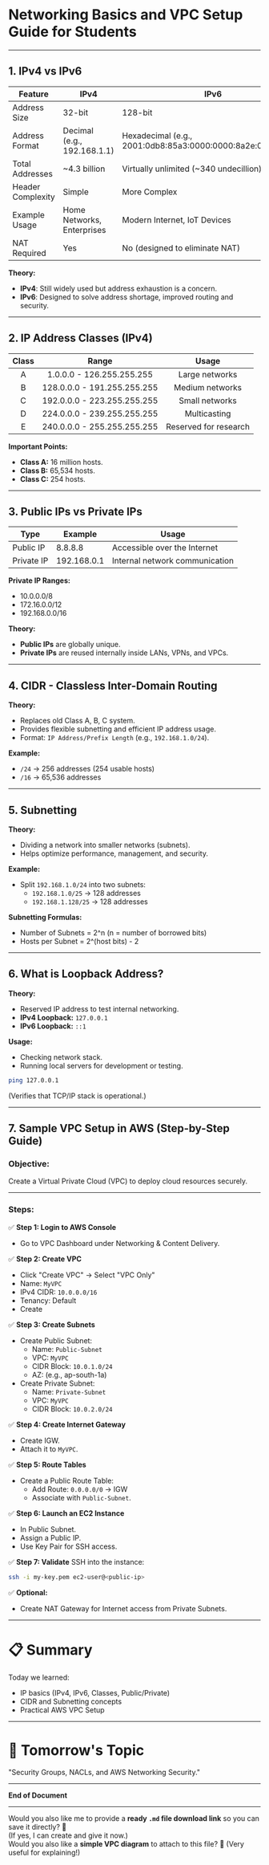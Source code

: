 
# Networking Basics and VPC Setup Guide for Students

---

## 1. IPv4 vs IPv6

| Feature         | IPv4                             | IPv6                                               |
|-----------------|----------------------------------|----------------------------------------------------|
| Address Size    | 32-bit                           | 128-bit                                            |
| Address Format  | Decimal (e.g., 192.168.1.1)       | Hexadecimal (e.g., 2001:0db8:85a3:0000:0000:8a2e:0370:7334) |
| Total Addresses | ~4.3 billion                     | Virtually unlimited (~340 undecillion)             |
| Header Complexity | Simple                        | More Complex                                       |
| Example Usage   | Home Networks, Enterprises       | Modern Internet, IoT Devices                       |
| NAT Required    | Yes                              | No (designed to eliminate NAT)                     |

**Theory:**
- **IPv4**: Still widely used but address exhaustion is a concern.
- **IPv6**: Designed to solve address shortage, improved routing and security.

---

## 2. IP Address Classes (IPv4)

| Class | Range | Usage |
|:-----:|:-----:|:-----:|
| A     | 1.0.0.0 - 126.255.255.255 | Large networks |
| B     | 128.0.0.0 - 191.255.255.255 | Medium networks |
| C     | 192.0.0.0 - 223.255.255.255 | Small networks |
| D     | 224.0.0.0 - 239.255.255.255 | Multicasting |
| E     | 240.0.0.0 - 255.255.255.255 | Reserved for research |

**Important Points:**
- **Class A:** 16 million hosts.
- **Class B:** 65,534 hosts.
- **Class C:** 254 hosts.

---

## 3. Public IPs vs Private IPs

| Type       | Example     | Usage                      |
|------------|-------------|-----------------------------|
| Public IP  | 8.8.8.8     | Accessible over the Internet |
| Private IP | 192.168.0.1 | Internal network communication |

**Private IP Ranges:**
- 10.0.0.0/8
- 172.16.0.0/12
- 192.168.0.0/16

**Theory:**
- **Public IPs** are globally unique.
- **Private IPs** are reused internally inside LANs, VPNs, and VPCs.

---

## 4. CIDR - Classless Inter-Domain Routing

**Theory:**
- Replaces old Class A, B, C system.
- Provides flexible subnetting and efficient IP address usage.
- Format: `IP Address/Prefix Length` (e.g., `192.168.1.0/24`).

**Example:**
- `/24` → 256 addresses (254 usable hosts)
- `/16` → 65,536 addresses

---

## 5. Subnetting

**Theory:**
- Dividing a network into smaller networks (subnets).
- Helps optimize performance, management, and security.

**Example:**
- Split `192.168.1.0/24` into two subnets:
  - `192.168.1.0/25` → 128 addresses
  - `192.168.1.128/25` → 128 addresses

**Subnetting Formulas:**
- Number of Subnets = 2^n (n = number of borrowed bits)
- Hosts per Subnet = 2^(host bits) - 2

---

## 6. What is Loopback Address?

**Theory:**
- Reserved IP address to test internal networking.
- **IPv4 Loopback:** `127.0.0.1`
- **IPv6 Loopback:** `::1`

**Usage:**
- Checking network stack.
- Running local servers for development or testing.

```bash
ping 127.0.0.1
```
(Verifies that TCP/IP stack is operational.)

---

## 7. Sample VPC Setup in AWS (Step-by-Step Guide)

### Objective:
Create a Virtual Private Cloud (VPC) to deploy cloud resources securely.

---

### Steps:

✅ **Step 1: Login to AWS Console**
- Go to VPC Dashboard under Networking & Content Delivery.

✅ **Step 2: Create VPC**
- Click \"Create VPC\" → Select \"VPC Only\"
- Name: `MyVPC`
- IPv4 CIDR: `10.0.0.0/16`
- Tenancy: Default
- Create

✅ **Step 3: Create Subnets**
- Create Public Subnet:
  - Name: `Public-Subnet`
  - VPC: `MyVPC`
  - CIDR Block: `10.0.1.0/24`
  - AZ: (e.g., ap-south-1a)
- Create Private Subnet:
  - Name: `Private-Subnet`
  - VPC: `MyVPC`
  - CIDR Block: `10.0.2.0/24`

✅ **Step 4: Create Internet Gateway**
- Create IGW.
- Attach it to `MyVPC`.

✅ **Step 5: Route Tables**
- Create a Public Route Table:
  - Add Route: `0.0.0.0/0` → IGW
  - Associate with `Public-Subnet`.

✅ **Step 6: Launch an EC2 Instance**
- In Public Subnet.
- Assign a Public IP.
- Use Key Pair for SSH access.

✅ **Step 7: Validate**
SSH into the instance:

```bash
ssh -i my-key.pem ec2-user@<public-ip>
```

✅ **Optional:**
- Create NAT Gateway for Internet access from Private Subnets.

---

# 📋 Summary
Today we learned:
- IP basics (IPv4, IPv6, Classes, Public/Private)
- CIDR and Subnetting concepts
- Practical AWS VPC Setup

---

# 🚀 Tomorrow's Topic
\"Security Groups, NACLs, and AWS Networking Security.\"

---

**End of Document**

---

Would you also like me to provide a **ready `.md` file download link** so you can save it directly? 🚀  
(If yes, I can create and give it now.)  
Would you also like a **simple VPC diagram** to attach to this file? 🎯 (Very useful for explaining!)
